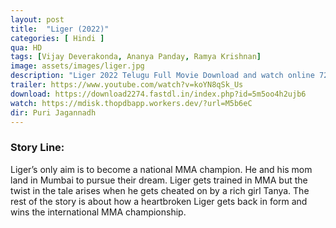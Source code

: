```yaml
---
layout: post
title:  "Liger (2022)"
categories: [ Hindi ]
qua: HD
tags: [Vijay Deverakonda, Ananya Panday, Ramya Krishnan]
image: assets/images/liger.jpg
description: "Liger 2022 Telugu Full Movie Download and watch online 720p low file size 500 mb."
trailer: https://www.youtube.com/watch?v=koYN8qSk_Us
download: https://download2274.fastdl.in/index.php?id=5m5oo4h2ujb6
watch: https://mdisk.thopdbapp.workers.dev/?url=M5b6eC
dir: Puri Jagannadh
---
```


### Story Line:
Liger’s only aim is to become a national MMA champion. He and his mom land in Mumbai to pursue their dream. Liger gets trained in MMA but the twist in the tale arises when he gets cheated on by a rich girl Tanya. The rest of the story is about how a heartbroken Liger gets back in form and wins the international MMA championship.